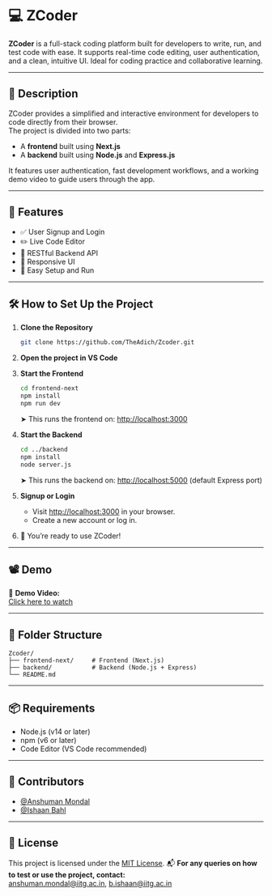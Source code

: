 # 💻 ZCoder

**ZCoder** is a full-stack coding platform built for developers to write, run, and test code with ease. It supports real-time code editing, user authentication, and a clean, intuitive UI. Ideal for coding practice and collaborative learning.

---

## 🧠 Description

ZCoder provides a simplified and interactive environment for developers to code directly from their browser.  
The project is divided into two parts:
- A **frontend** built using **Next.js**
- A **backend** built using **Node.js** and **Express.js**

It features user authentication, fast development workflows, and a working demo video to guide users through the app.

---

## 🚀 Features

- ✅ User Signup and Login
- ✏️ Live Code Editor
- 🔧 RESTful Backend API
- 📱 Responsive UI
- 🚀 Easy Setup and Run

---

## 🛠️ How to Set Up the Project

1. **Clone the Repository**
   ```bash
   git clone https://github.com/TheAdich/Zcoder.git
   ```

2. **Open the project in VS Code**

3. **Start the Frontend**
   ```bash
   cd frontend-next
   npm install
   npm run dev
   ```
   ➤ This runs the frontend on: [http://localhost:3000](http://localhost:3000)

4. **Start the Backend**
   ```bash
   cd ../backend
   npm install
   node server.js
   ```
   ➤ This runs the backend on: [http://localhost:5000](http://localhost:5000) (default Express port)

5. **Signup or Login**
   - Visit [http://localhost:3000](http://localhost:3000) in your browser.
   - Create a new account or log in.

6. 🎉 You’re ready to use ZCoder!

---

## 📽️ Demo

🎥 **Demo Video:**  
[Click here to watch](https://github.com/TheAdich/Zcoder/assets/128921226/7c473ef5-e9ab-4255-8be2-9f5911e74d01)

---

## 📁 Folder Structure

```
Zcoder/
├── frontend-next/     # Frontend (Next.js)
├── backend/           # Backend (Node.js + Express)
└── README.md
```

---

## 📦 Requirements

- Node.js (v14 or later)
- npm (v6 or later)
- Code Editor (VS Code recommended)

---

## 🙋 Contributors

- [@Anshuman Mondal](https://github.com/anshumanmondal2006)
- [@Ishaan Bahl](https://github.com/ishaaniitg)

---

## 📝 License

This project is licensed under the [MIT License](https://opensource.org/licenses/MIT).
📬 **For any queries on how to test or use the project, contact:**  
[anshuman.mondal@iitg.ac.in](mailto:anshuman.mondal@iitg.ac.in), [b.ishaan@iitg.ac.in](mailto:b.ishaan@iitg.ac.in)

